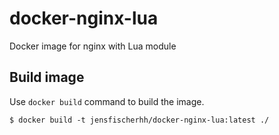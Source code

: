 # docker-nginx-lua
Docker image for nginx with Lua module


## Build image

Use `docker build` command to build the image.

```
$ docker build -t jensfischerhh/docker-nginx-lua:latest ./
```
